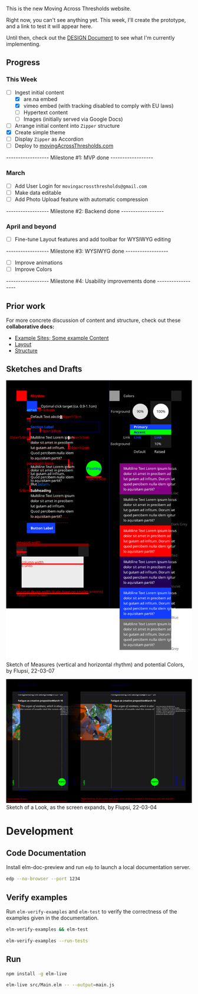 This is the new Moving Across Thresholds website.

Right now, you can't see anything yet.
This week, I'll create the prototype, and a link to test it will appear here.

Until then, check out the [DESIGN Document](./DESIGN.md) to see what I'm currently implementing.

## Progress

### This Week

- [ ] Ingest initial content
    - [x] are.na embed
    - [x] vimeo embed (with tracking disabled to comply with EU laws)
    - [ ] Hypertext content
    - [ ] Images (initially served via Google Docs)
- [ ] Arrange initial content into `Zipper` structure
- [x] Create simple theme
- [ ] Display `Zipper` as Accordion
- [ ] Deploy to [movingAcrossThresholds.com](movingAcrossThresholds.com)

------------------ Milestone #1: MVP done ------------------

### March

- [ ] Add User Login for `movingacrossthresholds@gmail.com`
- [ ] Make data editable
- [ ] Add Photo Upload feature with automatic compression

------------------ Milestone #2: Backend done ------------------

### April and beyond

- [ ] Fine-tune Layout features and add toolbar for WYSIWYG editing

------------------ Milestone #3: WYSIWYG done ------------------

- [ ] Improve animations
- [ ] Improve Colors

------------------ Milestone #4: Usability improvements done ------------------


## Prior work

For more concrete discussion of content and structure, check out these **collaborative docs:**

- [Example Sites; Some example Content](https://docs.google.com/document/d/1WBk1p87gxW8zPPTjid2BupmaUjcJCX3DvfpehNbtFUw/edit?usp=sharing)
- [Layout](https://docs.google.com/document/d/1zC7TirujtAtsySjGhr_0QOIqSRf53j6Xw_1FAXzUpNA/edit?usp=sharing)
- [Structure](https://docs.google.com/document/d/1gWE5tKyMtmpZlIjN4wl592KyJVVSWHRb8MFjTggPXpM/edit?usp=sharing)

## Sketches and Drafts

![](Assets/22-03-07-Components.svg)
Sketch of Measures (vertical and horizontal rhythm) and potential Colors, by Flupsi, 22-03-07

![](Assets/22-03-04-Sketch.svg)
Sketch of a Look, as the screen expands, by Flupsi, 22-03-04


# Development

## Code Documentation

Install elm-doc-preview and run `edp` to launch a local documentation server.

```sh
edp --no-browser --port 1234
```

## Verify examples

Run `elm-verify-examples` and `elm-test` to verify the correctness of the examples given in the documentation.

```sh
elm-verify-examples && elm-test
```

```sh
elm-verify-examples --run-tests
```

## Run

```sh
npm install -g elm-live
```

```sh
elm-live src/Main.elm -- --output=main.js
```
